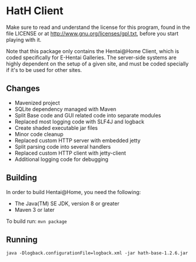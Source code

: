 # HatH Client

Make sure to read and understand the license for this program, found in the file LICENSE or at http://www.gnu.org/licenses/gpl.txt, before you start playing with it.

Note that this package only contains the Hentai@Home Client, which is coded specifically for E-Hentai Galleries. The server-side systems are highly dependent on the setup of a given site, and must be coded specially if it's to be used for other sites.

## Changes
 - Mavenized project
 - SQLite dependency managed with Maven
 - Split Base code and GUI related code into separate modules
 - Replaced most logging code with SLF4J and logback
 - Create shaded executable jar files
 - Minor code cleanup
 - Replaced custom HTTP server with embedded jetty
 - Split parsing code into several handlers
 - Replaced custom HTTP client with jetty-client
 - Additional logging code for debugging
 
## Building
In order to build Hentai@Home, you need the following:

- The Java(TM) SE JDK, version 8 or greater
- Maven 3 or later

To build run:
```mvn package```

## Running
```java -Dlogback.configurationFile=logback.xml -jar hath-base-1.2.6.jar```


